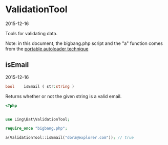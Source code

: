 ValidationTool
=====================
2015-12-16



Tools for validating data.


Note: 
in this document, the bigbang.php script and the "a" function comes from the 
[portable autoloader technique]( https://github.com/lingtalfi/TheScientist/blob/master/convention.portableAutoloader.eng.md )



isEmail
-----------
2015-12-16


```php
bool    isEmail ( str:string )
```

Returns whether or not the given string is a valid email.


```php
<?php


use Ling\Bat\ValidationTool;

require_once "bigbang.php";

a(ValidationTool::isEmail("dora@explorer.com")); // true



``` 





